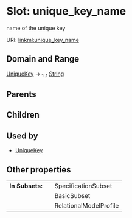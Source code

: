 
# Slot: unique_key_name

name of the unique key

URI: [linkml:unique_key_name](https://w3id.org/linkml/unique_key_name)


## Domain and Range

[UniqueKey](UniqueKey.md) &#8594;  <sub>1..1</sub> [String](types/String.md)

## Parents


## Children


## Used by

 * [UniqueKey](UniqueKey.md)

## Other properties

|  |  |  |
| --- | --- | --- |
| **In Subsets:** | | SpecificationSubset |
|  | | BasicSubset |
|  | | RelationalModelProfile |
